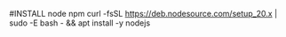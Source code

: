 #INSTALL node npm
curl -fsSL https://deb.nodesource.com/setup_20.x | sudo -E bash - && apt install -y nodejs
